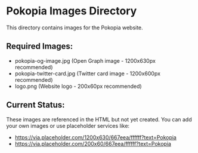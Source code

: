 # Pokopia Images Directory

This directory contains images for the Pokopia website.

## Required Images:
- pokopia-og-image.jpg (Open Graph image - 1200x630px recommended)
- pokopia-twitter-card.jpg (Twitter card image - 1200x600px recommended)  
- logo.png (Website logo - 200x60px recommended)

## Current Status:
These images are referenced in the HTML but not yet created. 
You can add your own images or use placeholder services like:
- https://via.placeholder.com/1200x630/667eea/ffffff?text=Pokopia
- https://via.placeholder.com/200x60/667eea/ffffff?text=Pokopia
